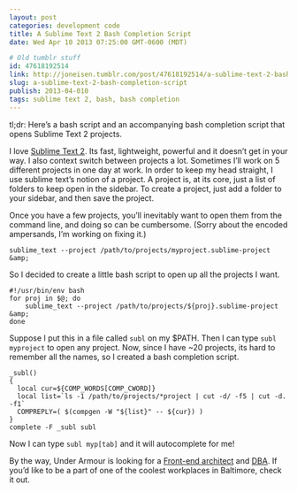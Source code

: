 ```yaml
---
layout: post
categories: development code
title: A Sublime Text 2 Bash Completion Script
date: Wed Apr 10 2013 07:25:00 GMT-0600 (MDT)

# Old tumblr stuff
id: 47618192514
link: http://joneisen.tumblr.com/post/47618192514/a-sublime-text-2-bash-completion-script
slug: a-sublime-text-2-bash-completion-script
publish: 2013-04-010
tags: sublime text 2, bash, bash completion
---
```



tl;dr: Here’s a bash script and an accompanying bash completion script
that opens Sublime Text 2 projects.

I love [Sublime Text 2](http://www.sublimetext.com/2). Its fast,
lightweight, powerful and it doesn’t get in your way. I also context
switch between projects a lot. Sometimes I’ll work on 5 different
projects in one day at work. In order to keep my head straight, I use
sublime text’s notion of a project. A project is, at its core, just a
list of folders to keep open in the sidebar. To create a project, just
add a folder to your sidebar, and then save the project.

Once you have a few projects, you’ll inevitably want to open them from
the command line, and doing so can be cumbersome. (Sorry about the
encoded ampersands, I’m working on fixing it.)

    sublime_text --project /path/to/projects/myproject.sublime-project &amp;

So I decided to create a little bash script to open up all the projects
I want.

    #!/usr/bin/env bash
    for proj in $@; do
        sublime_text --project /path/to/projects/${proj}.sublime-project &amp;
    done

Suppose I put this in a file called `subl` on my \$PATH. Then I can type
`subl myproject` to open any project. Now, since I have \~20 projects,
its hard to remember all the names, so I created a bash completion
script.

    _subl()
    {
      local cur=${COMP_WORDS[COMP_CWORD]}
      local list=`ls -1 /path/to/projects/*project | cut -d/ -f5 | cut -d. -f1`
      COMPREPLY=( $(compgen -W "${list}" -- ${cur}) )
    }
    complete -F _subl subl

Now I can type `subl myp[tab]` and it will autocomplete for me!

By the way, Under Armour is looking for a [Front-end
architect](https://career8.successfactors.com/career?career_ns=job_listing&company=ua&navBarLevel=JOB_SEARCH&rcm_site_locale=en_US&career_job_req_id=5042&selected_lang=en_US&jobAlertController_jobAlertId=&jobAlertController_jobAlertName=&_s.crb=K%2fpaKqgxk88QlOgkVTaL8KN9ISA%3d)
and
[DBA](https://career8.successfactors.com/career?career_ns=job_listing&company=ua&navBarLevel=JOB_SEARCH&rcm_site_locale=en_US&career_job_req_id=5022&selected_lang=en_US&jobAlertController_jobAlertId=&jobAlertController_jobAlertName=&_s.crb=K%2fpaKqgxk88QlOgkVTaL8KN9ISA%3d).
If you’d like to be a part of one of the coolest workplaces in
Baltimore, check it out.

